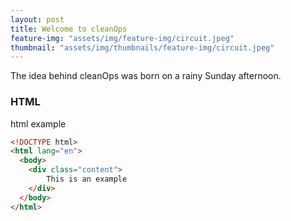 ```yaml
---
layout: post
title: Welcome to cleanOps
feature-img: "assets/img/feature-img/circuit.jpeg"
thumbnail: "assets/img/thumbnails/feature-img/circuit.jpeg"
---
```


The idea behind cleanOps was born on a rainy Sunday afternoon. 



### HTML

html example

```html
<!DOCTYPE html>
<html lang="en">
  <body>
    <div class="content">
        This is an example
    </div>
  </body>
</html>
```

